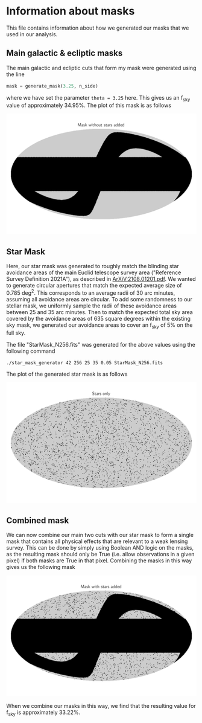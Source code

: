 # Information about masks

This file contains information about how we generated our masks that we used in our analysis.

## Main galactic & ecliptic masks

The main galactic and ecliptic cuts that form my mask were generated using the line

```python
mask = generate_mask(3.25, n_side)
```

where we have set the parameter `theta = 3.25` here. This gives us an f<sub>sky</sub> value of
approximately 34.95%. The plot of this mask is as follows

![Plot of main galactic and ecliptic mask only](plots/SkyMask_N256_nostars.png)


## Star Mask

Here, our star mask was generated to roughly match the blinding star avoidance areas of the main Euclid telescope 
survey area ("Reference Survey Definition 2021A"), as described in 
[ArXiV:2108.01201.pdf](https://arxiv.org/pdf/2108.01201.pdf). We wanted to generate circular apertures that match the
expected average size of 0.785 deg<sup>2</sup>. This corresponds to an average radii of 30 arc minutes, assuming all
avoidance areas are circular. To add some randomness to our stellar mask, we uniformly sample the radii of these
avoidance areas between 25 and 35 arc minutes. Then to match the expected total sky area covered by the avoidance areas
of 635 square degrees within the existing sky mask, we generated our avoidance areas to cover an f<sub>sky</sub> of 
5% on the full sky.

The file "StarMask_N256.fits" was generated for the above values using the following command

```bash
./star_mask_generator 42 256 25 35 0.05 StarMask_N256.fits
```

The plot of the generated star mask is as follows

![Plot of star mask only](plots/StarMask_N256.png)

## Combined mask

We can now combine our main two cuts with our star mask to form a single mask that contains all physical effects
that are relevant to a weak lensing survey. This can be done by simply using Boolean AND logic on the masks, as the
resulting mask should only be True (i.e. allow observations in a given pixel) if both masks are True in that pixel.
Combining the masks in this way gives us the following mask

![Plot of combined galactic and ecliptic mask with star mask](plots/SkyMask_N256_whstars.png)

When we combine our masks in this way, we find that the resulting value for f<sub>sky</sub> is approximately 33.22%.
